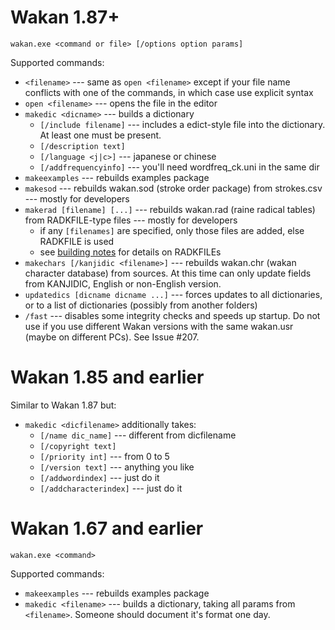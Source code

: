 # Wakan 1.87+
```
wakan.exe <command or file> [/options option params]
```
Supported commands:

  * `<filename>` --- same as `open <filename>` except if your file name conflicts with one of the commands, in which case use explicit syntax
  * `open <filename>` --- opens the file in the editor
  * `makedic <dicname>` --- builds a dictionary
      * `[/include filename]` --- includes a edict-style file into the dictionary. At least one must be present.
      * `[/description text]`
      * `[/language <j|c>]` --- japanese or chinese
      * `[/addfrequencyinfo]` --- you'll need wordfreq\_ck.uni in the same dir
  * `makeexamples` --- rebuilds examples package
  * `makesod` --- rebuilds wakan.sod (stroke order package) from strokes.csv --- mostly for developers
  * `makerad [filename] [...]` --- rebuilds wakan.rad (raine radical tables) from RADKFILE-type files --- mostly for developers
      * if any `[filenames]` are specified, only those files are added, else RADKFILE is used
      * see [building notes](http://bitbucket.org/himselfv/wakan/src/tip/.building.txt) for details on RADKFILEs
  * `makechars [/kanjidic <filename>]` --- rebuilds wakan.chr (wakan character database) from sources. At this time can only update fields from KANJIDIC, English or non-English version.
  * `updatedics [dicname dicname ...]` --- forces updates to all dictionaries, or to a list of dictionaries (possibly from another folders)
  * `/fast` --- disables some integrity checks and speeds up startup. Do not use if you use different Wakan versions with the same wakan.usr (maybe on different PCs). See Issue #207.

# Wakan 1.85 and earlier
Similar to Wakan 1.87 but:

  * `makedic <dicfilename>` additionally takes:
      * `[/name dic_name]` --- different from dicfilename
      * `[/copyright text]`
      * `[/priority int]` --- from 0 to 5
      * `[/version text]` --- anything you like
      * `[/addwordindex]` --- just do it
      * `[/addcharacterindex]` --- just do it

# Wakan 1.67 and earlier
```
wakan.exe <command>
```
Supported commands:

  * `makeexamples` --- rebuilds examples package
  * `makedic <filename>` --- builds a dictionary, taking all params from `<filename>`. Someone should document it's format one day.